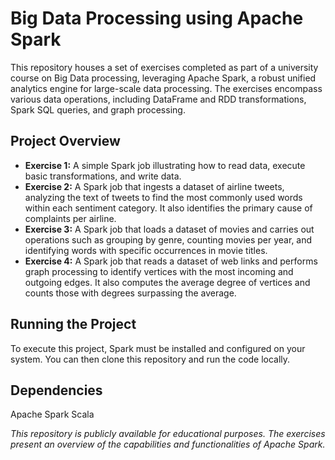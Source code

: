 # Big Data Processing using Apache Spark
This repository houses a set of exercises completed as part of a university course on Big Data processing, leveraging Apache Spark, a robust unified analytics engine for large-scale data processing. The exercises encompass various data operations, including DataFrame and RDD transformations, Spark SQL queries, and graph processing.

## Project Overview
<ul>
  <li><strong>Exercise 1:</strong> A simple Spark job illustrating how to read data, execute basic transformations, and write data.</li> 

  <li><strong>Exercise 2:</strong> A Spark job that ingests a dataset of airline tweets, analyzing the text of tweets to find the most commonly used words within each sentiment category. It also identifies the primary cause   of complaints per airline.</li> 

  <li><strong>Exercise 3:</strong> A Spark job that loads a dataset of movies and carries out operations such as grouping by genre, counting movies per year, and identifying words with specific occurrences in movie titles.   </li> 

  <li><strong>Exercise 4:</strong> A Spark job that reads a dataset of web links and performs graph processing to identify vertices with the most incoming and outgoing edges. It also computes the average degree of vertices    and counts those with degrees surpassing the average.</li> 
</ul>

## Running the Project
To execute this project, Spark must be installed and configured on your system. You can then clone this repository and run the code locally.

## Dependencies
Apache Spark
Scala

<em>This repository is publicly available for educational purposes. The exercises present an overview of the capabilities and functionalities of Apache Spark.</em>
